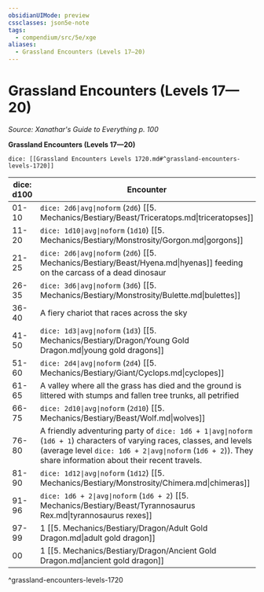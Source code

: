 ```yaml
---
obsidianUIMode: preview
cssclasses: json5e-note
tags:
  - compendium/src/5e/xge
aliases:
  - Grassland Encounters (Levels 17—20)
---
```

# Grassland Encounters (Levels 17—20)
*Source: Xanathar's Guide to Everything p. 100* 

**Grassland Encounters (Levels 17—20)**

`dice: [[Grassland Encounters Levels 1720.md#^grassland-encounters-levels-1720]]`

| dice: d100 | Encounter |
|------------|-----------|
| 01-10 | `dice: 2d6\|avg\|noform` (`2d6`) [[5. Mechanics/Bestiary/Beast/Triceratops.md\|triceratopses]] |
| 11-20 | `dice: 1d10\|avg\|noform` (`1d10`) [[5. Mechanics/Bestiary/Monstrosity/Gorgon.md\|gorgons]] |
| 21-25 | `dice: 2d6\|avg\|noform` (`2d6`) [[5. Mechanics/Bestiary/Beast/Hyena.md\|hyenas]] feeding on the carcass of a dead dinosaur |
| 26-35 | `dice: 3d6\|avg\|noform` (`3d6`) [[5. Mechanics/Bestiary/Monstrosity/Bulette.md\|bulettes]] |
| 36-40 | A fiery chariot that races across the sky |
| 41-50 | `dice: 1d3\|avg\|noform` (`1d3`) [[5. Mechanics/Bestiary/Dragon/Young Gold Dragon.md\|young gold dragons]] |
| 51-60 | `dice: 2d4\|avg\|noform` (`2d4`) [[5. Mechanics/Bestiary/Giant/Cyclops.md\|cyclopes]] |
| 61-65 | A valley where all the grass has died and the ground is littered with stumps and fallen tree trunks, all petrified |
| 66-75 | `dice: 2d10\|avg\|noform` (`2d10`) [[5. Mechanics/Bestiary/Beast/Wolf.md\|wolves]] |
| 76-80 | A friendly adventuring party of `dice: 1d6 + 1\|avg\|noform` (`1d6 + 1`) characters of varying races, classes, and levels (average level `dice: 1d6 + 2\|avg\|noform` (`1d6 + 2`)). They share information about their recent travels. |
| 81-90 | `dice: 1d12\|avg\|noform` (`1d12`) [[5. Mechanics/Bestiary/Monstrosity/Chimera.md\|chimeras]] |
| 91-96 | `dice: 1d6 + 2\|avg\|noform` (`1d6 + 2`) [[5. Mechanics/Bestiary/Beast/Tyrannosaurus Rex.md\|tyrannosaurus rexes]] |
| 97-99 | 1 [[5. Mechanics/Bestiary/Dragon/Adult Gold Dragon.md\|adult gold dragon]] |
| 00 | 1 [[5. Mechanics/Bestiary/Dragon/Ancient Gold Dragon.md\|ancient gold dragon]] |
^grassland-encounters-levels-1720
